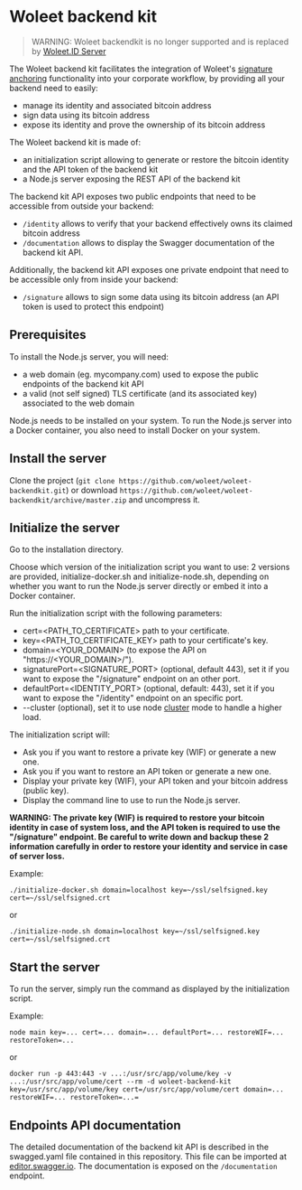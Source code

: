 # Woleet backend kit

> WARNING: Woleet backendkit is no longer supported and is replaced by [Woleet.ID Server](https://github.com/woleet/woleet.id-server)

The Woleet backend kit facilitates the integration of Woleet's [signature anchoring](https://medium.com/@woleet/beyond-data-anchoring-bee867d9be3a) functionality into your corporate workflow, by providing all your backend need to easily:
 * manage its identity and associated bitcoin address
 * sign data using its bitcoin address
 * expose its identity and prove the ownership of its bitcoin address

The Woleet backend kit is made of:
 * an initialization script allowing to generate or restore the bitcoin identity and the API token of the backend kit
 * a Node.js server exposing the REST API of the backend kit
 
The backend kit API exposes two public endpoints that need to be accessible from outside your backend:
 * `/identity` allows to verify that your backend effectively owns its claimed bitcoin address
 * `/documentation` allows to display the Swagger documentation of the backend kit API.

Additionally, the backend kit API exposes one private endpoint that need to be accessible only from inside your backend:
* `/signature` allows to sign some data using its bitcoin address (an API token is used to protect this endpoint)

## Prerequisites

To install the Node.js server, you will need:
* a web domain (eg. mycompany.com) used to expose the public endpoints of the backend kit API
* a valid (not self signed) TLS certificate (and its associated key) associated to the web domain

Node.js needs to be installed on your system.
To run the Node.js server into a Docker container, you also need to install Docker on your system. 

## Install the server

Clone the project (`git clone https://github.com/woleet/woleet-backendkit.git`) or download `https://github.com/woleet/woleet-backendkit/archive/master.zip` and uncompress it.

## Initialize the server

Go to the installation directory.

Choose which version of the initialization script you want to use: 2 versions are provided, initialize-docker.sh and initialize-node.sh, depending on whether you want to run the Node.js server directly or embed it into a Docker container.

Run the initialization script with the following parameters:
- cert=<PATH_TO_CERTIFICATE> path to your certificate.
- key=<PATH_TO_CERTIFICATE_KEY> path to your certificate's key.
- domain=<YOUR_DOMAIN> (to expose the API on "https://<YOUR_DOMAIN>/").
- signaturePort=<SIGNATURE_PORT> (optional, default 443), set it if you want to expose the "/signature" endpoint on an other port.
- defaultPort=<IDENTITY_PORT> (optional, default: 443), set it if you want to expose the "/identity" endpoint on an specific port.
- --cluster (optional), set it to use node [cluster](https://nodejs.org/docs/latest/api/cluster.html#cluster_cluster) mode to handle a higher load.

The initialization script will:
- Ask you if you want to restore a private key (WIF) or generate a new one.
- Ask you if you want to restore an API token or generate a new one.
- Display your private key (WIF), your API token and your bitcoin address (public key).
- Display the command line to use to run the Node.js server.

**WARNING: The private key (WIF) is required to restore your bitcoin identity in case of system loss, and the API token is required to use the "/signature" endpoint.
Be careful to write down and backup these 2 information carefully in order to restore your identity and service in case of server loss.**

Example:

`./initialize-docker.sh domain=localhost key=~/ssl/selfsigned.key cert=~/ssl/selfsigned.crt`

or

`./initialize-node.sh domain=localhost key=~/ssl/selfsigned.key cert=~/ssl/selfsigned.crt`

## Start the server

To run the server, simply run the command as displayed by the initialization script.

Example:

`node main key=... cert=... domain=... defaultPort=... restoreWIF=... restoreToken=...`

or

`docker run -p 443:443 -v ...:/usr/src/app/volume/key -v ...:/usr/src/app/volume/cert --rm -d woleet-backend-kit key=/usr/src/app/volume/key cert=/usr/src/app/volume/cert domain=... restoreWIF=... restoreToken=...=`

## Endpoints API documentation

The detailed documentation of the backend kit API is described in the swagged.yaml file contained in this repository.
 This file can be imported at [editor.swagger.io](https://editor.swagger.io/).
 The documentation is exposed on the `/documentation` endpoint.
 

